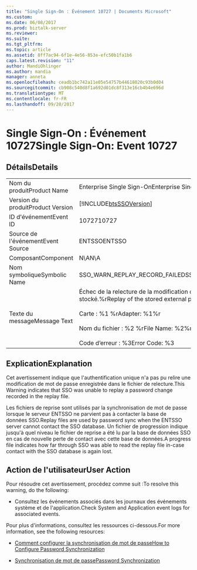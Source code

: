 ```yaml
---
title: "Single Sign-On : Événement 10727 | Documents Microsoft"
ms.custom: 
ms.date: 06/08/2017
ms.prod: biztalk-server
ms.reviewer: 
ms.suite: 
ms.tgt_pltfrm: 
ms.topic: article
ms.assetid: 8ff7ac94-6f1e-4e56-853e-efc50b1fa1b6
caps.latest.revision: "11"
author: MandiOhlinger
ms.author: mandia
manager: anneta
ms.openlocfilehash: ceadb1bc742a11e05e54757b44618020c93b0d04
ms.sourcegitcommit: cb908c540d8f1a692d01dc8f313e16cb4b4e696d
ms.translationtype: MT
ms.contentlocale: fr-FR
ms.lasthandoff: 09/20/2017
---
```

# <a name="single-sign-on-event-10727"></a><span data-ttu-id="aa14a-102">Single Sign-On : Événement 10727</span><span class="sxs-lookup"><span data-stu-id="aa14a-102">Single Sign-On: Event 10727</span></span>
## <a name="details"></a><span data-ttu-id="aa14a-103">Détails</span><span class="sxs-lookup"><span data-stu-id="aa14a-103">Details</span></span>  
  
|||  
|-|-|  
|<span data-ttu-id="aa14a-104">Nom du produit</span><span class="sxs-lookup"><span data-stu-id="aa14a-104">Product Name</span></span>|<span data-ttu-id="aa14a-105">Enterprise Single Sign-On</span><span class="sxs-lookup"><span data-stu-id="aa14a-105">Enterprise Single Sign-On</span></span>|  
|<span data-ttu-id="aa14a-106">Version du produit</span><span class="sxs-lookup"><span data-stu-id="aa14a-106">Product Version</span></span>|[!INCLUDE[btsSSOVersion](../includes/btsssoversion-md.md)]|  
|<span data-ttu-id="aa14a-107">ID d'événement</span><span class="sxs-lookup"><span data-stu-id="aa14a-107">Event ID</span></span>|<span data-ttu-id="aa14a-108">10727</span><span class="sxs-lookup"><span data-stu-id="aa14a-108">10727</span></span>|  
|<span data-ttu-id="aa14a-109">Source de l'événement</span><span class="sxs-lookup"><span data-stu-id="aa14a-109">Event Source</span></span>|<span data-ttu-id="aa14a-110">ENTSSO</span><span class="sxs-lookup"><span data-stu-id="aa14a-110">ENTSSO</span></span>|  
|<span data-ttu-id="aa14a-111">Composant</span><span class="sxs-lookup"><span data-stu-id="aa14a-111">Component</span></span>|<span data-ttu-id="aa14a-112">N\A</span><span class="sxs-lookup"><span data-stu-id="aa14a-112">N\A</span></span>|  
|<span data-ttu-id="aa14a-113">Nom symbolique</span><span class="sxs-lookup"><span data-stu-id="aa14a-113">Symbolic Name</span></span>|<span data-ttu-id="aa14a-114">SSO_WARN_REPLAY_RECORD_FAILED</span><span class="sxs-lookup"><span data-stu-id="aa14a-114">SSO_WARN_REPLAY_RECORD_FAILED</span></span>|  
|<span data-ttu-id="aa14a-115">Texte du message</span><span class="sxs-lookup"><span data-stu-id="aa14a-115">Message Text</span></span>|<span data-ttu-id="aa14a-116">Échec de la relecture de la modification du mot de passe externe stocké.%r</span><span class="sxs-lookup"><span data-stu-id="aa14a-116">Replay of the stored external password change failed.%r</span></span><br /><br /> <span data-ttu-id="aa14a-117">Carte : %1 %r</span><span class="sxs-lookup"><span data-stu-id="aa14a-117">Adapter: %1%r</span></span><br /><br /> <span data-ttu-id="aa14a-118">Nom du fichier : %2 %r</span><span class="sxs-lookup"><span data-stu-id="aa14a-118">File Name: %2%r</span></span><br /><br /> <span data-ttu-id="aa14a-119">Code d’erreur : %3</span><span class="sxs-lookup"><span data-stu-id="aa14a-119">Error Code: %3</span></span>|  
  
## <a name="explanation"></a><span data-ttu-id="aa14a-120">Explication</span><span class="sxs-lookup"><span data-stu-id="aa14a-120">Explanation</span></span>  
 <span data-ttu-id="aa14a-121">Cet avertissement indique que l'authentification unique n'a pas pu relire une modification de mot de passe enregistrée dans le fichier de relecture.</span><span class="sxs-lookup"><span data-stu-id="aa14a-121">This Warning indicates that SSO was unable to replay a password change recorded in the replay file.</span></span>  
  
 <span data-ttu-id="aa14a-122">Les fichiers de reprise sont utilisés par la synchronisation de mot de passe lorsque le serveur ENTSSO ne parvient pas à contacter la base de données SSO.</span><span class="sxs-lookup"><span data-stu-id="aa14a-122">Replay files are used by password sync when the ENTSSO server cannot contact the SSO database.</span></span> <span data-ttu-id="aa14a-123">Un fichier de progression indique jusqu'à quel niveau le fichier de reprise a été lu par la base de données SSO en cas de nouvelle perte de contact avec cette base de données.</span><span class="sxs-lookup"><span data-stu-id="aa14a-123">A progress file indicates how far through SSO was able to read the replay file in-case contact with the SSO database is again lost.</span></span>  
  
## <a name="user-action"></a><span data-ttu-id="aa14a-124">Action de l'utilisateur</span><span class="sxs-lookup"><span data-stu-id="aa14a-124">User Action</span></span>  
 <span data-ttu-id="aa14a-125">Pour résoudre cet avertissement, procédez comme suit :</span><span class="sxs-lookup"><span data-stu-id="aa14a-125">To resolve this warning, do the following:</span></span>  
  
-   <span data-ttu-id="aa14a-126">Consultez les événements associés dans les journaux des événements système et de l'application.</span><span class="sxs-lookup"><span data-stu-id="aa14a-126">Check System and Application event logs for associated events.</span></span>  
  
 <span data-ttu-id="aa14a-127">Pour plus d'informations, consultez les ressources ci-dessous.</span><span class="sxs-lookup"><span data-stu-id="aa14a-127">For more information, see the following resources:</span></span>  
  
-   [<span data-ttu-id="aa14a-128">Comment configurer la synchronisation de mot de passe</span><span class="sxs-lookup"><span data-stu-id="aa14a-128">How to Configure Password Synchronization</span></span>](../core/how-to-configure-password-synchronization.md)  
  
-   [<span data-ttu-id="aa14a-129">Synchronisation de mot de passe</span><span class="sxs-lookup"><span data-stu-id="aa14a-129">Password Synchronization</span></span>](../core/password-synchronization2.md)